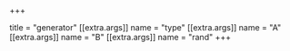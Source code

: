 +++

title = "generator"
[[extra.args]]
name = "type"
[[extra.args]]
name = "A"
[[extra.args]]
name = "B"
[[extra.args]]
name = "rand"
+++